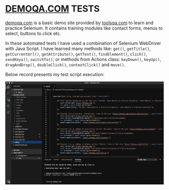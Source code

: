 # [DEMOQA.COM](https://demoqa.com) TESTS

[demoqa.com](https://demoqa.com) is a basic demo site provided by [toolsqa.com](https://www.toolsqa.com) to learn and practice Selenium. It contains training modules like contact forms, menus to select, buttons to click etc.

In these automated tests I have used a combination of Selenium WebDriver with Java Script. I have learned many methods like: `get()`, `getTitle()`, `getCurrentUrl()`, `getAttribute()`, `getText()`, `findElement()`, `click()`, `sendKeys()`, `switchTo()`; or methods from Actions class: `keyDown()`, `keyUp()`, `dragAndDrop()`, `doubleClick()`, `contextClick()` and `move()`.

Below record presents my test script execution:

![Test screen record](test-screen-record.gif)


